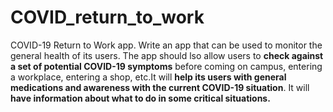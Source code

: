 # COVID_return_to_work

COVID-19 Return to Work app.
Write an app that can be used to monitor the general health of its users. The app should lso allow users
to **check against a set of potential COVID-19 symptoms** before coming on campus, entering a workplace,
entering a shop, etc.It will **help its users with general medications and awareness with the current
COVID-19 situation**. It will **have information about what to do in some critical situations.**
